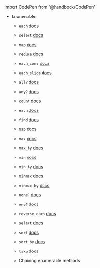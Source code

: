 import CodePen from '@handbook/CodePen'

- Enumerable

  - `each` [docs](https://devdocs.io/ruby~2.5/enumerator#method-i-each)
  - `select` [docs](https://devdocs.io/ruby~2.5/enumerable#method-i-select)
  - `map` [docs](https://devdocs.io/ruby~2.5/enumerable#method-i-map)
  - `reduce` [docs](https://devdocs.io/ruby~2.5/enumerable#method-i-reduce)
  - `each_cons` [docs](https://devdocs.io/ruby~2.5/enumerable#method-i-each_cons)
  - `each_slice` [docs](https://devdocs.io/ruby~2.5/enumerable#method-i-each_slice)
  - `all?` [docs](https://devdocs.io/ruby~2.5/enumerable#method-i-all-3F)
  - `any?` [docs](https://devdocs.io/ruby~2.5/enumerable#method-i-any-3F)
  - `count` [docs](https://devdocs.io/ruby~2.5/enumerable#method-i-count)
  - `each` [docs](https://devdocs.io/ruby~2.5/enumerator#method-i-each)
  - `find` [docs](https://devdocs.io/ruby~2.5/encoding#method-c-find)
  - `map` [docs](https://devdocs.io/ruby~2.5/enumerable#method-i-map)
  - `max` [docs](https://devdocs.io/ruby~2.5/enumerable#method-i-max)
  - `max_by` [docs](https://devdocs.io/ruby~2.5/enumerable#method-i-max_by)
  - `min` [docs](https://devdocs.io/ruby~2.5/enumerable#method-i-min)
  - `min_by` [docs](https://devdocs.io/ruby~2.5/enumerable#method-i-min_by)
  - `minmax` [docs](https://devdocs.io/ruby~2.5/enumerable#method-i-minmax)
  - `minmax_by` [docs](https://devdocs.io/ruby~2.5/enumerable#method-i-minmax_by)
  - `none?` [docs](https://devdocs.io/ruby~2.5/enumerable#method-i-none-3F)
  - `one?` [docs](https://devdocs.io/ruby~2.5/enumerable#method-i-one-3F)
  - `reverse_each` [docs](https://devdocs.io/ruby~2.5/enumerable#method-i-reverse_each)
  - `select` [docs](https://devdocs.io/ruby~2.5/enumerable#method-i-select)
  - `sort` [docs](https://devdocs.io/ruby~2.5/enumerable#method-i-sort)
  - `sort_by` [docs](https://devdocs.io/ruby~2.5/enumerable#method-i-sort_by)
  - `take` [docs](https://devdocs.io/ruby~2.5/enumerable#method-i-take)

  - Chaining enumerable methods
